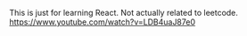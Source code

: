 This is just for learning React.  Not actually related to leetcode.
https://www.youtube.com/watch?v=LDB4uaJ87e0